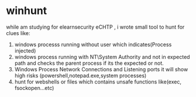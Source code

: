 # winhunt
while am studying for elearnsecurity eCHTP , i wrote small tool to hunt for clues like:
1. windows processs running without user which indicates(Process injected)
2. windows process running with NT\System Authority and not in expected path and checks the parent process if its the expected or not.
3. Windows Process Network Connections and Listening ports it will show high risks (powershell,notepad.exe,system processes)
4. hunt for webshells or files which contains unsafe functions like(exec, fsockopen...etc)
